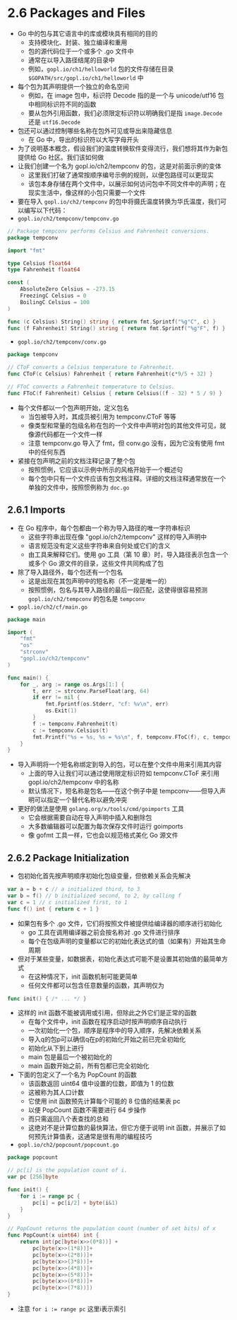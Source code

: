 # 2.6 Packages and Files
- Go 中的包与其它语言中的库或模块具有相同的目的
  - 支持模块化、封装、独立编译和重用
  - 包的源代码位于一个或多个 .go 文件中
  - 通常在以导入路径结尾的目录中
  - 例如，`gopl.io/ch1/helloworld` 包的文件存储在目录 `$GOPATH/src/gopl.io/ch1/helloworld` 中
- 每个包为其声明提供一个独立的命名空间
  - 例如，在 image 包中，标识符 Decode 指的是一个与 unicode/utf16 包中相同标识符不同的函数
  - 要从包外引用函数，我们必须限定标识符以明确我们是指 `image.Decode` 还是 `utf16.Decode`
- 包还可以通过控制哪些名称在包外可见或导出来隐藏信息
  - 在 Go 中，导出的标识符以大写字母开头
- 为了说明基本概念，假设我们的温度转换软件变得流行，我们想将其作为新包提供给 Go 社区。我们该如何做
- 让我们创建一个名为 gopl.io/ch2/tempconv 的包，这是对前面示例的变体
  - 这里我们打破了通常按顺序编号示例的规则，以便包路径可以更现实
  - 该包本身存储在两个文件中，以展示如何访问包中不同文件中的声明；在现实生活中，像这样的小包只需要一个文件
- 要在导入 `gopl.io/ch2/tempconv` 的包中将摄氏温度转换为华氏温度，我们可以编写以下代码：
- `gopl.io/ch2/tempconv/tempconv.go`
```go
// Package tempconv performs Celsius and Fahrenheit conversions.
package tempconv

import "fmt"

type Celsius float64
type Fahrenheit float64

const (
    AbsoluteZero Celsius = -273.15
    FreezingC Celsius = 0
    BoilingC Celsius = 100
)

func (c Celsius) String() string { return fmt.Sprintf("%g°C", c) }
func (f Fahrenheit) String() string { return fmt.Sprintf("%g°F", f) }
```
- `gopl.io/ch2/tempconv/conv.go`
```go
package tempconv

// CToF converts a Celsius temperature to Fahrenheit.
func CToF(c Celsius) Fahrenheit { return Fahrenheit(c*9/5 + 32) }

// FToC converts a Fahrenheit temperature to Celsius.
func FToC(f Fahrenheit) Celsius { return Celsius((f - 32) * 5 / 9) }
```
- 每个文件都以一个包声明开始，定义包名
  - 当包被导入时，其成员被引用为 tempconv.CToF 等等
  - 像类型和常量的包级名称在包的一个文件中声明对包的其他文件可见，就像源代码都在一个文件一样
  - 注意 tempconv.go 导入了 fmt，但 conv.go 没有，因为它没有使用 fmt 中的任何东西
- 紧接在包声明之前的文档注释记录了整个包
  - 按照惯例，它应该以示例中所示的风格开始于一个概述句
  - 每个包中只有一个文件应该有包文档注释。详细的文档注释通常放在一个单独的文件中，按照惯例称为 `doc.go`

## 2.6.1 Imports
- 在 Go 程序中，每个包都由一个称为导入路径的唯一字符串标识
  - 这些字符串出现在像 "gopl.io/ch2/tempconv" 这样的导入声明中
  - 语言规范没有定义这些字符串来自何处或它们的含义
  - 由工具来解释它们。使用 go 工具（第 10 章）时，导入路径表示包含一个或多个 Go 源文件的目录，这些文件共同构成了包
- 除了导入路径外，每个包还有一个包名
  - 这是出现在其包声明中的短名称（不一定是唯一的）
  - 按照惯例，包名与其导入路径的最后一段匹配，这使得很容易预测 `gopl.io/ch2/tempconv` 的包名是 `tempconv`
- `gopl.io/ch2/cf/main.go`
```go
package main

import (
	"fmt"
	"os"
	"strconv"
	"gopl.io/ch2/tempconv"
)

func main() {
	for _, arg := range os.Args[1:] {
		t, err := strconv.ParseFloat(arg, 64)
		if err != nil {
			fmt.Fprintf(os.Stderr, "cf: %v\n", err)
			os.Exit(1)
		}
		f := tempconv.Fahrenheit(t)
		c := tempconv.Celsius(t)
		fmt.Printf("%s = %s, %s = %s\n", f, tempconv.FToC(f), c, tempconv.CToF(c))
	}
}
```
- 导入声明将一个短名称绑定到导入的包，可以在整个文件中用来引用其内容
  - 上面的导入让我们可以通过使用限定标识符如 tempconv.CToF 来引用 gopl.io/ch2/tempconv 中的名称
  - 默认情况下，短名称是包名——在这个例子中是 tempconv——但导入声明可以指定一个替代名称以避免冲突
- 更好的做法是使用 `golang.org/x/tools/cmd/goimports` 工具
  - 它会根据需要自动在导入声明中插入和删除包
  - 大多数编辑器可以配置为每次保存文件时运行 goimports
  - 像 gofmt 工具一样，它也会以规范格式美化 Go 源文件
## 2.6.2 Package Initialization
- 包初始化首先按声明顺序初始化包级变量，但依赖关系会先解决
```go
var a = b + c // a initialized third, to 3
var b = f() // b initialized second, to 2, by calling f
var c = 1 // c initialized first, to 1
func f() int { return c + 1 }
```
- 如果包有多个 .go 文件，它们将按照文件被提供给编译器的顺序进行初始化
  - go 工具在调用编译器之前会按名称对 .go 文件进行排序
  - 每个在包级声明的变量都以它的初始化表达式的值（如果有）开始其生命周期
- 但对于某些变量，如数据表，初始化表达式可能不是设置其初始值的最简单方式
  - 在这种情况下，init 函数机制可能更简单
  - 任何文件都可以包含任意数量的函数，其声明仅为
```go
func init() { /* ... */ }
```
- 这样的 init 函数不能被调用或引用，但除此之外它们是正常的函数
  - 在每个文件中，init 函数在程序启动时按声明顺序自动执行
  - 一次初始化一个包，顺序是程序中的导入顺序，先解决依赖关系
  - 导入q的包p可以确信q在p的初始化开始之前已完全初始化
  - 初始化从下到上进行
  - main 包是最后一个被初始化的
  - main 函数开始之前，所有包都已完全初始化
- 下面的包定义了一个名为 PopCount 的函数
  - 该函数返回 uint64 值中设置的位数，即值为 1 的位数
  - 这被称为其人口计数
  - 它使用 init 函数预先计算每个可能的 8 位值的结果表 pc
  - 以便 PopCount 函数不需要进行 64 步操作
  - 而只需返回八个表查找的总和
  - 这绝对不是计算位数的最快算法，但它方便于说明 init 函数，并展示了如何预先计算值表，这通常是很有用的编程技巧
- `gopl.io/ch2/popcount/popcount.go`
```go
package popcount

// pc[i] is the population count of i.
var pc [256]byte

func init() {
	for i := range pc {
		pc[i] = pc[i/2] + byte(i&1)
	}
}

// PopCount returns the population count (number of set bits) of x
func PopCount(x uint64) int {
	return int(pc[byte(x>>(0*8))] +
		pc[byte(x>>(1*8))]+
		pc[byte(x>>(2*8))]+
		pc[byte(x>>(3*8))]+
		pc[byte(x>>(4*8))]+
		pc[byte(x>>(5*8))]+
		pc[byte(x>>(6*8))]+
		pc[byte(x>>(7*8))])
}
```
- 注意 `for i := range pc` 这里i表示索引
